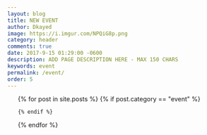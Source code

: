 ```yaml
---
layout: blog
title: NEW EVENT
author: Dkayed
image: https://i.imgur.com/NPQiG8p.png
category: header
comments: true
date: 2017-9-15 01:29:00 -0600
description: ADD PAGE DESCRIPTION HERE - MAX 150 CHARS
keywords: event
permalink: /event/
order: 5
---
```


<ul>
  {% for post in site.posts %}
    {% if post.category == "event" %}
  
    {% endif %}
  {% endfor %}
</ul>